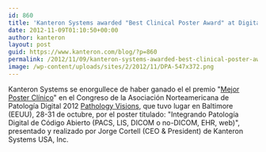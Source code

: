 ```yaml
---
id: 860
title: 'Kanteron Systems awarded "Best Clinical Poster Award" at Digital Pathology Association Congress'
date: 2012-11-09T01:10:50+00:00
author: kanteron
layout: post
guid: https://www.kanteron.com/blog/?p=860
permalink: /2012/11/09/kanteron-systems-awarded-best-clinical-poster-award-at-digital-pathology-association-congress/
image: /wp-content/uploads/sites/2/2012/11/DPA-547x372.png
---
```

Kanteron Systems se enorgullece de haber ganado el el premio "<a title="https://digitalpathologyassociation.org/poster-presenters" href="https://digitalpathologyassociation.org/poster-presenters" target="_blank">Mejor Poster Clínico</a>" en el Congreso de la Asociación Norteamericana de Patología Digital 2012 <a title="https://digitalpathologyassociation.org/pathology-visions-2012" href="https://digitalpathologyassociation.org/pathology-visions-2012" target="_blank">Pathology Visions</a>, que tuvo lugar en Baltimore (EEUU), 28-31 de octubre, por el poster titulado: "Integrando Patología Digital de Código Abierto (PACS, LIS, DICOM o no-DICOM, EHR, web)", presentado y realizado por Jorge Cortell (CEO & President) de Kanteron Systems USA, Inc.